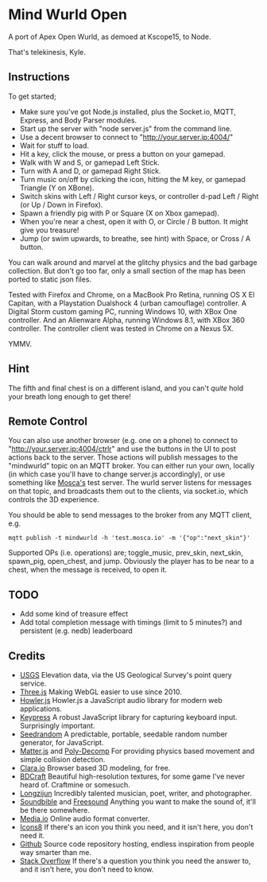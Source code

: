Mind Wurld Open
===============

A port of Apex Open Wurld, as demoed at Kscope15, to Node.

That's telekinesis, Kyle.

Instructions
------------

To get started;

* Make sure you've got Node.js installed, plus the Socket.io, MQTT, Express, and Body Parser modules.
* Start up the server with "node server.js" from the command line.
* Use a decent browser to connect to "http://your.server.ip:4004/"
* Wait for stuff to load.
* Hit a key, click the mouse, or press a button on your gamepad.
* Walk with W and S, or gamepad Left Stick.
* Turn with A and D, or gamepad Right Stick.
* Turn music on/off by clicking the icon, hitting the M key, or gamepad Triangle (Y on XBone).
* Switch skins with Left / Right cursor keys, or controller d-pad Left / Right (or Up / Down in Firefox).
* Spawn a friendly pig with P or Square (X on Xbox gamepad).
* When you're near a chest, open it with O, or Circle / B button. It might give you treasure!
* Jump (or swim upwards, to breathe, see hint) with Space, or Cross / A button.

You can walk around and marvel at the glitchy physics and the bad garbage collection. But don't go too far, only a small section of the map has been ported to static json files.

Tested with Firefox and Chrome, on a MacBook Pro Retina, running OS X El Capitan, with a Playstation Dualshock 4 (urban camouflage) controller. A Digital Storm custom gaming PC, running Windows 10, with XBox One controller. And an Alienware Alpha, running Windows 8.1, with XBox 360 controller. The controller client was tested in Chrome on a Nexus 5X.

YMMV.

Hint
----

The fifth and final chest is on a different island, and you can't _quite_ hold your breath long enough to get there!

Remote Control
--------------

You can also use another browser (e.g. one on a phone) to connect to "http://your.server.ip:4004/ctrlr" and use the buttons in the UI to post actions back to the server. Those actions will publish messages to the "mindwurld" topic on an MQTT broker. You can either run your own, locally (in which case you'll have to change server.js accordingly), or use something like [Mosca's](http://mosca.io/) test server. The wurld server listens for messages on that topic, and broadcasts them out to the clients, via socket.io, which controls the 3D experience.

You should be able to send messages to the broker from any MQTT client, e.g.

    mqtt publish -t mindwurld -h 'test.mosca.io' -m '{"op":"next_skin"}'

Supported OPs (i.e. operations) are; toggle_music, prev_skin, next_skin, spawn_pig, open_chest, and jump. Obviously the player has to be near to a chest, when the message is received, to open it.

TODO
----

* Add some kind of treasure effect
* Add total completion message with timings (limit to 5 minutes?) and persistent (e.g. nedb) leaderboard

Credits
-------

* [USGS](http://ned.usgs.gov/) Elevation data, via the US Geological Survey's point query service.
* [Three.js](http://threejs.org/) Making WebGL easier to use since 2010.
* [Howler.js](https://github.com/goldfire/howler.js/) Howler.js a JavaScript audio library for modern web applications.
* [Keypress](http://dmauro.github.io/Keypress/) A robust JavaScript library for capturing keyboard input. Surprisingly important.
* [Seedrandom](https://github.com/davidbau/seedrandom) A predictable, portable, seedable random number generator, for JavaScript.
* [Matter.js](http://brm.io/matter-js/index.html) and [Poly-Decomp](https://github.com/schteppe/poly-decomp.js) For providing physics based movement and simple collision detection.
* [Clara.io](https://clara.io/) Browser based 3D modeling, for free.
* [BDCraft](http://bdcraft.net/) Beautiful high-resolution textures, for some game I've never heard of. Craftmine or somesuch.
* [Longzijun](https://longzijun.wordpress.com/) Incredibly talented musician, poet, writer, and photographer.
* [Soundbible](http://soundbible.com/) and [Freesound](http://freesound.org/) Anything you want to make the sound of, it'll be there somewhere.
* [Media.io](http://media.io/) Online audio format converter.
* [Icons8](https://icons8.com/) If there's an icon you think you need, and it isn't here, you don't need it.
* [Github](https://github.com/) Source code repository hosting, endless inspiration from people way smarter than me.
* [Stack Overflow](http://stackoverflow.com/) If there's a question you think you need the answer to, and it isn't here, you don't need to know.
